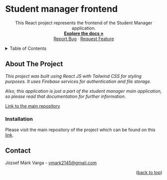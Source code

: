 <div id="top"></div>

<br />
<div align="center">

<h1 align="left">Student manager frontend</h1>

  <p align="center">
    This React project represents the frontend of the Student Manager application.
    <br />
    <a href="https://github.com/markvarga21/userManagerFrontend"><strong>Explore the docs »</strong></a>
    <br />
    <a href="https://github.com/markvarga21/userManagerFrontend/issues">Report Bug</a>
    ·
    <a href="https://github.com/markvarga21/userManagerFrontend/issues">Request Feature</a>
  </p>
</div>

<details>
  <summary>Table of Contents</summary>
  <ol>
    <li><a href="#about-the-project">About The Project</a></li>
    <li><a href="#contact">Contact</a></li>
  </ol>
</details>

## About The Project

<i>This project was built using React JS with Tailwind CSS for styling purposes. It uses Firebase services for authentication and file storage.</i>

<i>Also, this application is just a part of the student manager main application, so please read that documentation for further information.</i>

<a href="https://github.com/markvarga21/userManager">Link to the main repository</a>

### Installation

Please visit the main repository of the project which can be found on this <a href="https://github.com/markvarga21/userManager">link</a>.

## Contact

József Márk Varga - vmark2145@gmail.com

<p align="right">(<a href="#top">back to top</a>)</p>
